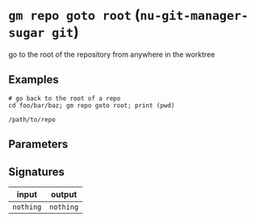 # `gm repo goto root` (`nu-git-manager-sugar git`)
go to the root of the repository from anywhere in the worktree

## Examples
```nushell
# go back to the root of a repo
cd foo/bar/baz; gm repo goto root; print (pwd)
```
```
/path/to/repo
```

## Parameters


## Signatures
| input     | output    |
| --------- | --------- |
| `nothing` | `nothing` |
